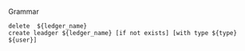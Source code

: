 <!--
 * @Author: Leo
 * @Date: 2022-07-17 14:09:42
 * @LastEditors: Leo
 * @LastEditTime: 2022-07-22 09:51:36
-->
<!--
 * @Author: Leo
 * @Date: 2022-05-16 08:29:29
 * @LastEditors: Leo
 * @LastEditTime: 2022-07-22 09:50:04
-->

Grammar

```
delete  ${ledger_name}
create leadger ${ledger_name} [if not exists] [with type ${type} ${user}]
```
